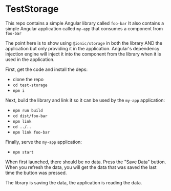 # TestStorage

This repo contains a simple Angular library called `foo-bar`
It also contains a simple Angular application called `my-app` that consumes a component from `foo-bar`

The point here is to show using `@ionic/storage` in both the library AND the application but only providing it in the application. Angular's dependency injection engine will inject it into the component from the library when it is used in the application.

First, get the code and install the deps:

- clone the repo
- `cd test-storage`
- `npm i`


Next, build the library and link it so it can be used by the `my-app` application:

- `npm run build`
- `cd dist/foo-bar`
- `npm link`
- `cd ../..`
- `npm link foo-bar`

Finally, serve the `my-app` application:

- `npm start`

When first launched, there should be no data. Press the "Save Data" button. When you refresh the data, you will get the data that was saved the last time the button was pressed.

The library is saving the data, the application is reading the data.

